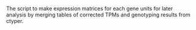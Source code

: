 The script to make expression matrices for each gene units for later analysis by merging tables of corrected TPMs and genotyping results from ctyper.
